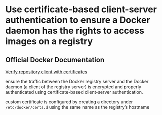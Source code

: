 # Use certificate-based client-server authentication to ensure a Docker daemon has the rights to access images on a registry

## Official Docker Documentation
[Verify repository client with certificates](https://docs.docker.com/engine/security/certificates/)  

ensure the traffic between the Docker registry server and the Docker daemon (a client of the registry server) is encrypted and properly authenticated using certificate-based client-server authentication.

custom certificate is configured by creating a directory under ```/etc/docker/certs.d``` using the same name as the registry’s hostname